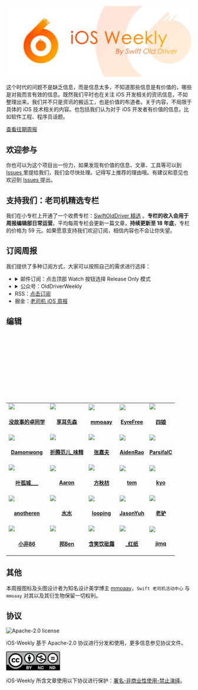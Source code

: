 ![](/assets/ios-weekly.png)

这个时代的问题不是缺乏信息，而是信息太多，不知道那些信息是有价值的，哪些是对我而言有效的信息。既然我们平时也在关注 iOS 开发相关的资讯信息，不如整理出来。我们并不只是资讯的搬运工，也是价值的布道者。关于内容，不局限于具体的 iOS 技术相关的内容。也包括我们认为对于 iOS 开发者有价值的信息，比如软件工程、程序员话题。

[查看往期周报](https://github.com/SwiftOldDriver/iOS-Weekly/releases)

## 欢迎参与

你也可以为这个项目出一份力，如果发现有价值的信息、文章、工具等可以到 [Issues ](https://github.com/SwiftOldDriver/iOS-Weekly/issues) 里提给我们，我们会尽快处理。记得写上推荐的理由哦。有建议和意见也欢迎到 [Issues ](https://github.com/SwiftOldDriver/iOS-Weekly/issues) 提出。

## 支持我们：老司机精选专栏

我们在小专栏上开通了一个收费专栏：[SwiftOldDriver 精选](https://xiaozhuanlan.com/olddriver-selection) 。**专栏的收入会用于周报编辑部日常运营**。平均每周专栏会更新一篇文章，**持续更新至 18 年底**，专栏的价格为 59 元。如果愿意支持我们欢迎订阅，相信内容也不会让你失望。

## 订阅周报

我们提供了多种订阅方式，大家可以按照自己的需求进行选择：

- <details><summary>邮件订阅：点击顶部 Watch 按钮选择 Release Only 模式</summary><p><img src="/assets/release_only.png" alt style="max-width=100%;"></p></details>
- <details><summary>公众号：OldDriverWeekly</summary><p><img src="/assets/qrcode_for_wechat.jpg" alt style="max-width=100%;"></p></details>
- RSS：[点击订阅](https://github.com/SwiftOldDriver/iOS-Weekly/releases.atom)
- 掘金：[老司机 iOS 周报](https://juejin.im/user/5a52075e6fb9a01c9d31b107/posts)

## 编辑

<table id='team'>
	<tr>
		<td id='lacklock'>
			<a href='https://github.com/lacklock'>
				<img src='https://github.com/lacklock.png?size=274'>
			</a>
			<h4 align='center'><a href='https://weibo.com/u/1926303682'>没故事的卓同学</a></h4>
		</td>
		<td id='iblacksun'>
			<a href='https://github.com/iblacksun'>
				<img src='https://github.com/iblacksun.png?size=274'>
			</a>
			<h4 align='center'><a href='https://weibo.com/iblacksun'>享耳先森</a></h4>
		</td>
		<td id='mmoaay'>
			<a href='https://github.com/mmoaay'>
				<img src='https://github.com/mmoaay.png?size=274'>
			</a>
			<h4 align='center'><a href='https://weibo.com/smmoaay'>mmoaay</a></h4>
		</td>
		<td id='EyreFree'>
			<a href='https://github.com/EyreFree'>
				<img src='https://github.com/EyreFree.png?size=274'>
			</a>
			<h4 align='center'><a href='https://weibo.com/eyrefree777'>EyreFree</a></h4>
		</td>
		<td id='kemchenj'>
			<a href='https://github.com/kemchenj'>
				<img src='https://github.com/kemchenj.png?size=274'>
			</a>
			<h4 align='center'><a href='https://twitter.com/kemchenj'>四娘</a></h4>
		</td>
	</tr>
	<tr>
		<td id='Damonvvong'>
			<a href='https://github.com/Damonvvong'>
				<img src='https://github.com/Damonvvong.png?size=274'>
			</a>
			<h4 align='center'><a href='https://weibo.com/damonone'>Damonwong</a></h4>
		</td>
		<td id='awhisper'>
			<a href='https://github.com/awhisper'>
				<img src='https://github.com/awhisper.png?size=274'>
			</a>
			<h4 align='center'><a href='https://weibo.com/agvicking'>折腾范儿_味精</a></h4>
		</td>
		<td id='josephchang10'>
			<a href='https://github.com/josephchang10'>
				<img src='https://github.com/josephchang10.png?size=274'>
			</a>
			<h4 align='center'><a href='https://weibo.com/u/2949394297'>张嘉夫</a></h4>
		</td>
		<td id='raozhizhen'>
			<a href='https://github.com/raozhizhen'>
				<img src='https://github.com/raozhizhen.png?size=274'>
			</a>
			<h4 align='center'><a href='https://weibo.com/AidenRao'>AidenRao</a></h4>
		</td>
		<td id='ParsifalC'>
			<a href='https://github.com/ParsifalC'>
				<img src='https://github.com/ParsifalC.png?size=274'>
			</a>
			<h4 align='center'><a href='https://weibo.com/parsifalchang'>ParsifalC</a></h4>
		</td>
	</tr>
	<tr>
		<td id='zangqilong198812'>
			<a href='https://github.com/zangqilong198812'>
				<img src='https://github.com/zangqilong198812.png?size=274'>
			</a>
			<h4 align='center'><a href='https://weibo.com/u/1438670852'>叶孤城___</a></h4>
		</td>
		<td id='Aaron'>
			<a href='https://github.com/aaaron7'>
				<img src="https://github.com/aaaron7.png?size=274" width="274" />
			</a>
			<h4 align='center'><a href='https://weibo.com/aaaron7'>Aaron</a></h4>
		</td>
		<td id='Mango'>
			<a href='https://github.com/100mango'>
				<img src="https://github.com/100mango.png?size=274" width="274" />
			</a>
			<h4 align='center'><a href='https://weibo.com/100mango'>方秋枋</a></h4>
		</td>

​		<td id='tom'>
			<a href='https://github.com/tom510230'>
				<img src="https://github.com/tom510230.png?size=274" width="274" />
			</a>
			<h4 align='center'><a href='https://xiaozhuanlan.com/u/6682065345'>tom</a></h4>
		</td>

​		<td id='kyo'>
			<a href='https://github.com/KyoLi'>
				<img src="https://github.com/KyoLi.png?size=274" width="274" />
			</a>
			<h4 align='center'><a href='https://github.com/KyoLi'>kyo</a></h4>
		</td>

​	</tr>
	<tr>
		<td id='anotheren'>
			<a href='https://github.com/anotheren'>
				<img src='https://github.com/anotheren.png?size=274'>
			</a>
			<h4 align='center'><a href='https://anotheren.com'>anotheren</a></h4>
		</td>
		<td id='shui'>
			<a href='https://github.com/waterXu'>
				<img src="https://github.com/waterXu.png?size=274" width="274" />
			</a>
			<h4 align='center'><a href='https://www.xuyanlan.com'>水水</a></h4>
		</td>
		<td id='looping'>
			<a href='https://github.com/looping'>
				<img src="https://github.com/looping.png?size=274" width="274" />
			</a>
			<h4 align='center'><a href='https://github.com/looping'>looping</a></h4>
		</td>

​		<td id='Jason'>
			<a href='https://github.com/yxztj'>
				<img src="https://github.com/yxztj.png?size=274" width="274" />
			</a>
			<h4 align='center'><a href='https://weibo.com/jasonyuh'>JasonYuh</a></h4>
		</td>
​		<td id='olddonkey'>
			<a href='https://weibo.com/u/6090610445'>
				<img src="https://github.com/olddonkey.png?size=274" width="274" />
			</a>
			<h4 align='center'><a href='https://weibo.com/u/6090610445'>老驴</a></h4>
		</td>
​	</tr>
	<tr>
		<td id='xuyafei'>
			<a href='https://github.com/xiaofei86'>
				<img src='https://github.com/xiaofei86.png?size=274'>
			</a>
			<h4 align='center'><a href='https://weibo.com/xuyafei86'>小非86</a></h4>
		</td>
		<td id='bangben'>
			<a href='https://weibo.com/linwenbang'>
				<img src='https://github.com/linwenbang.png?size=274'>
			</a>
			<h4 align='center'><a href='https://weibo.com/linwenbang'>邦Ben</a></h4>
		</td>	
		<td id='yuxinwen'>
			<a href='https://github.com/ChinaFishNews'>
				<img src='https://github.com/ChinaFishNews.png?size=274'>
			</a>
			<h4 align='center'><a href='https://weibo.com/chinafishnews/'>含笑饮砒霜</a></h4>
		</td>
		<td id='红纸'>
			<a href='https://github.com/nianran'>
				<img src='https://github.com/nianran.png?size=274'>
			</a>
			<h4 align='center'><a href='https://weibo.com/u/3211225157/'>_红纸</a></h4>
		</td>
			</td>
 		<td id='jimq'>
 			<a href='https://github.com/waz0820'>
 				<img src='https://github.com/waz0820.png?size=274'>
 			</a>
 			<h4 align='center'><a href='https://weibo.com/u/3427304820/'>jimq</a></h4>
 		</td>	
​	</tr>
</table>

## 其他

本周报图标及头图设计者为知名设计美学博主 [mmoaay](https://weibo.com/smmoaay)，`Swift 老司机活动中心` 与 `mmoaay` 对其以及其衍生物保留一切权利。

## 协议

<img alt="Apache-2.0 license" src="https://lucene.apache.org/images/mantle-power.png" width="128">

iOS-Weekly 基于 Apache-2.0 协议进行分发和使用，更多信息参见协议文件。

<img src='https://raw.githubusercontent.com/EyreFree/EFArticles/master/res/cc-by-nc-nd.png' width='145.77' height='51'/>

iOS-Weekly 所含文章使用以下协议进行保护：[署名-非商业性使用-禁止演绎](http://creativecommons.org/licenses/by-nc-nd/3.0/cn/)。
